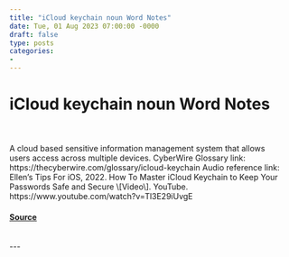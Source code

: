 ```yaml
---
title: "iCloud keychain noun Word Notes"
date: Tue, 01 Aug 2023 07:00:00 -0000
draft: false
type: posts
categories: 
- 
---
```

# iCloud keychain noun Word Notes

<br/>

<br/>
A cloud based sensitive information management system that allows users access across multiple devices. CyberWire Glossary link: https://thecyberwire.com/glossary/icloud-keychain Audio reference link: Ellen’s Tips For iOS, 2022. How To Master iCloud Keychain to Keep Your Passwords Safe and Secure \[Video\]. YouTube. https://www.youtube.com/watch?v=Tl3E29iUvgE

#### [Source](https://thecyberwire.com/podcasts/word-notes/155/notes)

<br/>
---
